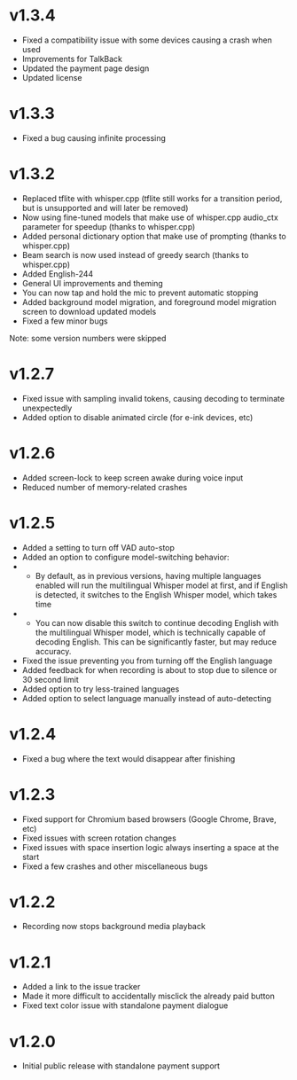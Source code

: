 # v1.3.4
* Fixed a compatibility issue with some devices causing a crash when used
* Improvements for TalkBack
* Updated the payment page design
* Updated license

# v1.3.3
* Fixed a bug causing infinite processing

# v1.3.2
* Replaced tflite with whisper.cpp (tflite still works for a transition period, but is unsupported and will later be removed)
* Now using fine-tuned models that make use of whisper.cpp audio_ctx parameter for speedup (thanks to whisper.cpp)
* Added personal dictionary option that make use of prompting (thanks to whisper.cpp)
* Beam search is now used instead of greedy search (thanks to whisper.cpp)
* Added English-244
* General UI improvements and theming
* You can now tap and hold the mic to prevent automatic stopping
* Added background model migration, and foreground model migration screen to download updated models
* Fixed a few minor bugs

Note: some version numbers were skipped

# v1.2.7
* Fixed issue with sampling invalid tokens, causing decoding to terminate unexpectedly
* Added option to disable animated circle (for e-ink devices, etc)

# v1.2.6
* Added screen-lock to keep screen awake during voice input
* Reduced number of memory-related crashes

# v1.2.5
* Added a setting to turn off VAD auto-stop 
* Added an option to configure model-switching behavior:
* * By default, as in previous versions, having multiple languages enabled will run the multilingual Whisper model at first, and if English is detected, it switches to the English Whisper model, which takes time
* * You can now disable this switch to continue decoding English with the multilingual Whisper model, which is technically capable of decoding English. This can be significantly faster, but may reduce accuracy.
* Fixed the issue preventing you from turning off the English language
* Added feedback for when recording is about to stop due to silence or 30 second limit
* Added option to try less-trained languages
* Added option to select language manually instead of auto-detecting

# v1.2.4
* Fixed a bug where the text would disappear after finishing

# v1.2.3
* Fixed support for Chromium based browsers (Google Chrome, Brave, etc)
* Fixed issues with screen rotation changes
* Fixed issues with space insertion logic always inserting a space at the start
* Fixed a few crashes and other miscellaneous bugs

# v1.2.2
* Recording now stops background media playback

# v1.2.1
* Added a link to the issue tracker
* Made it more difficult to accidentally misclick the already paid button
* Fixed text color issue with standalone payment dialogue

# v1.2.0
* Initial public release with standalone payment support